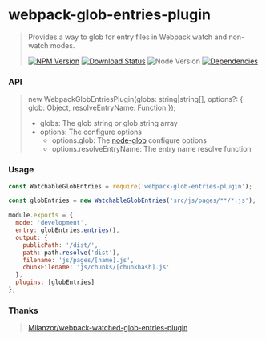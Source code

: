 # webpack-glob-entries-plugin

> Provides a way to glob for entry files in Webpack watch and non-watch modes.
>
> [![NPM Version][npm-image]][npm-url]
> [![Download Status][download-image]][npm-url]
> ![Node Version][node-image]
> [![Dependencies][david-image]][david-url]

### API

> new WebpackGlobEntriesPlugin(globs: string|string[], options?: { glob: Object, resolveEntryName: Function });
>
> * globs: The glob string or glob string array
> * options: The configure options
>   * options.glob: The [node-glob](https://github.com/isaacs/node-glob) configure options
>   * options.resolveEntryName: The entry name resolve function

### Usage

```js
const WatchableGlobEntries = require('webpack-glob-entries-plugin');

const globEntries = new WatchableGlobEntries('src/js/pages/**/*.js');

module.exports = {
  mode: 'development',
  entry: globEntries.entries(),
  output: {
    publicPath: '/dist/',
    path: path.resolve('dist'),
    filename: 'js/pages/[name].js',
    chunkFilename: 'js/chunks/[chunkhash].js'
  },
  plugins: [globEntries]
};
```

### Thanks

> [Milanzor/webpack-watched-glob-entries-plugin](https://github.com/Milanzor/webpack-watched-glob-entries-plugin)

[npm-image]: https://img.shields.io/npm/v/webpack-glob-entries-plugin.svg?style=flat-square
[npm-url]: https://www.npmjs.org/package/webpack-glob-entries-plugin
[download-image]: http://img.shields.io/npm/dm/webpack-glob-entries-plugin.svg?style=flat-square
[node-image]: https://img.shields.io/node/v/webpack-glob-entries-plugin.svg?style=flat-square
[david-image]: http://img.shields.io/david/nuintun/webpack-glob-entries-plugin.svg?style=flat-square
[david-url]: https://david-dm.org/nuintun/webpack-glob-entries-plugin
